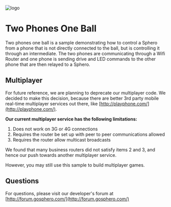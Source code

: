 ![logo](http://update.orbotix.com/developer/sphero-small.png)

# Two Phones One Ball

Two phones one ball is a sample demonstrating how to control a Sphero from a phone that is not directly connected to the ball, but is controlling it through an intermediate.  The two phones are communicating through a Wifi Router and one phone is sending drive and LED commands to the other phone that are then relayed to a Sphero.

## Multiplayer

For future reference,  we are planning to deprecate our multiplayer code.  We decided to make this decision, because there are better 3rd party mobile real-time multiplayer services out there, like [http://playphone.com/](http://playphone.com/).

**Our current multiplayer service has the following limitations:**

1. Does not work on 3G or 4G connections
2. Requires the router be set up with peer to peer communications allowed
3. Requires the router allow multicast broadcasts

We found that many business routers did not satisfy items 2 and 3, and hence our push towards another multiplayer service.  

However, you may still use this sample to build multiplayer games.

## Questions

For questions, please visit our developer's forum at [http://forum.gosphero.com/](http://forum.gosphero.com/)

